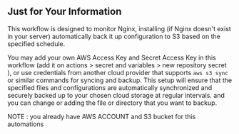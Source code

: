 ## Just for Your Information

This workflow is designed to monitor Nginx, installing (if Nginx doesn't exist in your server) automatically back it up configuration to S3 based on the specified schedule.


You may add your own AWS Access Key and Secret Access Key in this workflow (add it on actions > secret and variables > new repository secret ), or use credentials from another cloud provider that supports `aws s3 sync` or similar commands for syncing and backup. This setup will ensure that the specified files and configurations are automatically synchronized and securely backed up to your chosen cloud storage at regular intervals. and you can change or adding the file or directory that you want to backup.


NOTE : you already have AWS ACCOUNT and S3 bucket for this automations
